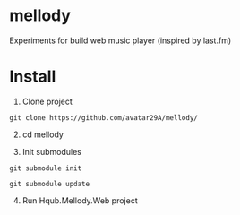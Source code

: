 # mellody
Experiments for build web music player (inspired by last.fm)

# Install

1) Clone project

```
git clone https://github.com/avatar29A/mellody/ 
```

2) cd mellody

3) Init submodules

```
git submodule init
```

```
git submodule update
```

4) Run Hqub.Mellody.Web project


